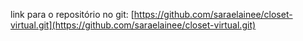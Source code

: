 link para o repositório no git: [https://github.com/saraelainee/closet-virtual.git](https://github.com/saraelainee/closet-virtual.git)

